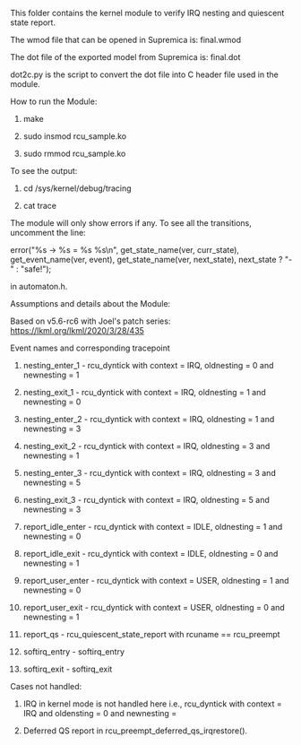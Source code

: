 This folder contains the kernel module to verify IRQ nesting and quiescent state report.

The wmod file that can be opened in Supremica is: final.wmod

The dot file of the exported model from Supremica is: final.dot

dot2c.py is the script to convert the dot file into C header file used in the module.

How to run the Module:

1. make

2. sudo insmod rcu_sample.ko

3. sudo rmmod rcu_sample.ko

To see the output:

1. cd /sys/kernel/debug/tracing

2. cat trace

The module will only show errors if any.
To see all the transitions, uncomment the line:

error("%s -> %s = %s %s\n",
			     get_state_name(ver, curr_state),
			     get_event_name(ver, event),
			     get_state_name(ver, next_state),
			     next_state ? "-" : "safe!");

in automaton.h.

Assumptions and details about the Module:

Based on v5.6-rc6 with Joel's patch series: https://lkml.org/lkml/2020/3/28/435

Event names and corresponding tracepoint

1. nesting_enter_1 - rcu_dyntick with context = IRQ, oldnesting = 0 and newnesting = 1

2. nesting_exit_1 - rcu_dyntick with context = IRQ, oldnesting = 1 and newnesting = 0

3. nesting_enter_2 - rcu_dyntick with context = IRQ, oldnesting = 1 and newnesting = 3

4. nesting_exit_2 - rcu_dyntick with context = IRQ, oldnesting = 3 and newnesting = 1

5. nesting_enter_3 - rcu_dyntick with context = IRQ, oldnesting = 3 and newnesting = 5

6. nesting_exit_3 - rcu_dyntick with context = IRQ, oldnesting = 5 and newnesting = 3

7. report_idle_enter - rcu_dyntick with context = IDLE, oldnesting = 1 and newnesting = 0

8. report_idle_exit - rcu_dyntick with context = IDLE, oldnesting = 0 and newnesting = 1

9. report_user_enter - rcu_dyntick with context = USER, oldnesting = 1 and newnesting = 0

10. report_user_exit - rcu_dyntick with context = USER, oldnesting = 0 and newnesting = 1

11. report_qs - rcu_quiescent_state_report with rcuname == rcu_preempt

12. softirq_entry - softirq_entry

13. softirq_exit - softirq_exit

Cases not handled:

1. IRQ in kernel mode is not handled here i.e., rcu_dyntick with context = IRQ and oldensting = 0 and newnesting = 

2. Deferred QS report in rcu_preempt_deferred_qs_irqrestore().
